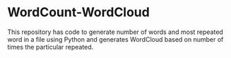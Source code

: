 # WordCount-WordCloud
This repository has code to generate number of words and most repeated word in a file using Python  and generates WordCloud based on number of times the particular repeated.
